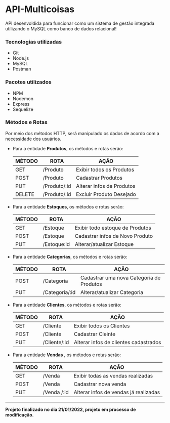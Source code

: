 # API-Multicoisas

<div> 
API desenvoldida para funcionar como um sistema de gestão integrada utilizando o MySQL como banco de dados relacional!
    
</ul>
</div>
 
 <div> 
  <h3> Tecnologias utilizadas </h3>
   <ul>
     <li> Git</li>
     <li> Node.js</li>
     <li>MySQL</li>
     <li>Postman</li>
   </ul>
 </div>
 
 <div> 
  <h3> Pacotes utilizados </h3>
   <ul>
     <li> NPM</li>
     <li> Nodemon</li>
     <li> Express</li>
     <li> Sequelize</li>
    </ul>
 </div>
 
 <div>
 <h3>Métodos e Rotas</h3>
  Por meio dos métodos HTTP, será manipulado os dados de acordo com a necessidade dos usuários.

<ul> 
 <li>Para a entidade <b>Produtos</b>, os métodos e rotas serão: </li>

| MÉTODO |     ROTA           |             AÇÃO              |
|------- | -------------------| ------------------------------|
|GET     | /Produto           |   Exibir todos os Produtos    |
|POST    | /Produto           |   Cadastrar Produtos          |
|PUT     | /Produto/:id       |  Alterar infos de Produtos    |
|DELETE  | /Produto/:id       |   Excluir Produto Desejado    |



<li>Para a entidade <b>Estoques</b>, os métodos e rotas serão: </li>

| MÉTODO |     ROTA             |             AÇÃO                     |
|------- | ---------------------| -------------------------------------|
|GET     | /Estoque             |   Exibir todo estoque de Produtos    |
|POST    | /Estoque             |    Cadastrar infos de Novo Produto   | 
|PUT     | /Estoque:id          |       Alterar/atualizar Estoque      |

 <li>Para a entidade <b>Categorias</b>, os métodos e rotas serão: </li>

| MÉTODO |     ROTA             |             AÇÃO                              |
|------- | ---------------------| ----------------------------------------------|
|POST    | /Categoria           |   Cadastrar uma nova Categoria de Produtos    | 
|PUT     | /Categoria/:id       |      Alterar/atualizar Categoria              |
  
 <li>Para a entidade <b>Clientes</b>, os métodos e rotas serão: </li>

| MÉTODO |     ROTA           |             AÇÃO                        |
|------- | -------------------| ----------------------------------------|
|GET     | /Cliente           |   Exibir todos os Clientes              |
|POST    | /Cliente           |   Cadastrar Cleinte                     |
|PUT     | /Cliente/:id       |  Alterar infos de clientes cadastrados  |
 
<li>Para a entidade <b>Vendas </b>, os métodos e rotas serão: </li>

| MÉTODO |     ROTA           |             AÇÃO                        |
|------- | -------------------| ----------------------------------------|
|GET     | /Venda             |   Exibir todas as vendas realizadas     |
|POST    | /Venda             |        Cadastrar nova venda             |
|PUT     | /Venda /:id        |  Alterar infos de vendas já realizadas  |
   
</ul>
 </div>
 
--------------------------------
<footer> <b> Projeto finalizado no dia 21/01/2022, projeto em processo de modificação. </footer>
